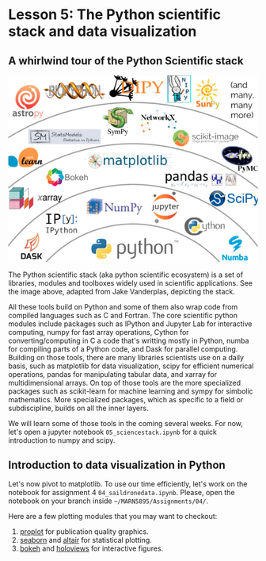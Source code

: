 # Lesson 5: The Python scientific stack and data visualization


## A whirlwind tour of the Python Scientific stack

![](img/SciPythonStack.png)


The Python scientific stack (aka python scientific ecosystem) is a set of libraries, modules and toolboxes widely used 
in scientific applications. See the image above, adapted from Jake Vanderplas, depicting the stack. 

All these tools build on Python and some of them also wrap code from compiled languages such as C and 
Fortran. The core scientific python modules include packages such as IPython and Jupyter Lab for interactive computing, numpy for 
fast array operations, Cython for converting/computing in C a code that's writting mostly in Python, numba for compiling parts of a Python code, and 
Dask for parallel computing. Building on those tools, there are many libraries scientists use on a daily basis, such as matplotlib for data visualization, 
scipy for efficient numerical operations, pandas for manipulating tabular data, and xarray for multidimensional arrays. On top of those tools are the more 
specialized packages such as scikit-learn for machine learning and sympy for simbolic mathematics. More specialized packages, which as specific to a field or subdiscipline, 
builds on all the inner layers.

We will learn some of those tools in the coming several weeks. For now, let's open a jupyter notebook `05_sciencestack.ipynb` for a quick introduction to numpy and scipy.

## Introduction to data visualization in Python
Let's now pivot to matplotlib. To use our time efficiently, let's work on the notebook for assignment 4 `04_saildronedata.ipynb`. Please, open the notebook on your branch inside `~/MARN5895/Assignments/04/`.

Here are a few plotting modules that you may want to checkout:

1. [proplot](https://proplot.readthedocs.io/en/latest/) for publication quality graphics.
2. [seaborn](https://seaborn.pydata.org) and [altair](https://altair-viz.github.io/getting_started/overview.html) for statistical plotting.
3. [bokeh](https://bokeh.org) and [holoviews](https://holoviews.org) for interactive figures.
